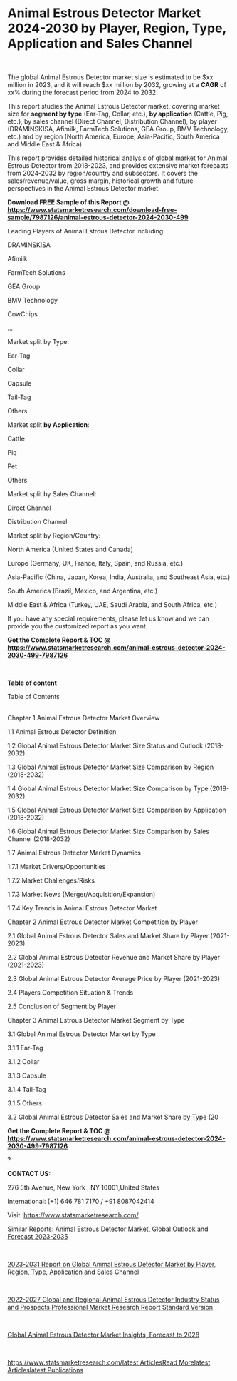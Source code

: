 <h1>Animal Estrous Detector Market 2024-2030 by Player, Region, Type, Application and Sales Channel</h1><br/><p>The global Animal Estrous Detector market size is estimated to be $xx million in 2023, and it will reach $xx million by 2032, growing at a <strong>CAGR</strong> of xx% during the forecast period from 2024 to 2032.</p>
 
 
 
 <p>This report studies the Animal Estrous Detector market, covering market size for <strong>segment by type</strong> (Ear-Tag, Collar, etc.), <strong>by application</strong> (Cattle, Pig, etc.), by sales channel (Direct Channel, Distribution Channel), by player (DRAMINSKISA, Afimilk, FarmTech Solutions, GEA Group, BMV Technology, etc.) and by region (North America, Europe, Asia-Pacific, South America and Middle East & Africa).</p>
 
 
 
 <p>This report provides detailed historical analysis of global market for Animal Estrous Detector from 2018-2023, and provides extensive market forecasts from 2024-2032 by region/country and subsectors. It covers the sales/revenue/value, gross margin, historical growth and future perspectives in the Animal Estrous Detector market.</p>
 
 
 
 <p><strong>Download FREE Sample of this Report @ <a href="https://www.statsmarketresearch.com/download-free-sample/7987126/animal-estrous-detector-2024-2030-499">https://www.statsmarketresearch.com/download-free-sample/7987126/animal-estrous-detector-2024-2030-499</a></strong></p>
 
 
 
 <p>Leading Players of Animal Estrous Detector including:</p>
 
 
 
 <p>DRAMINSKISA</p>
 
 
 
 <p>Afimilk</p>
 
 
 
 <p>FarmTech Solutions</p>
 
 
 
 <p>GEA Group</p>
 
 
 
 <p>BMV Technology</p>
 
 
 
 <p>CowChips</p>
 
 
 
 <p>...</p>
 
 
 
 <p>Market split by Type:</p>
 
 
 
 <p>Ear-Tag</p>
 
 
 
 <p>Collar</p>
 
 
 
 <p>Capsule</p>
 
 
 
 <p>Tail-Tag</p>
 
 
 
 <p>Others</p>
 
 
 
 <p>Market split <strong>by Application</strong>:</p>
 
 
 
 <p>Cattle</p>
 
 
 
 <p>Pig</p>
 
 
 
 <p>Pet</p>
 
 
 
 <p>Others</p>
 
 
 
 <p>Market split by Sales Channel:</p>
 
 
 
 <p>Direct Channel</p>
 
 
 
 <p>Distribution Channel</p>
 
 
 
 <p>Market split by Region/Country:</p>
 
 
 
 <p>North America (United States and Canada)</p>
 
 
 
 <p>Europe (Germany, UK, France, Italy, Spain, and Russia, etc.)</p>
 
 
 
 <p>Asia-Pacific (China, Japan, Korea, India, Australia, and Southeast Asia, etc.)</p>
 
 
 
 <p>South America (Brazil, Mexico, and Argentina, etc.)</p>
 
 
 
 <p>Middle East & Africa (Turkey, UAE, Saudi Arabia, and South Africa, etc.)</p>
 
 
 
 <p>If you have any special requirements, please let us know and we can provide you the customized report as you want.</p>
 
 
 
 <div><b>Get the Complete Report & TOC @ <a href="https://www.statsmarketresearch.com/animal-estrous-detector-2024-2030-499-7987126">https://www.statsmarketresearch.com/animal-estrous-detector-2024-2030-499-7987126</a></b></div>
 
 
 
 <p><br />
 
 <b>Table of content</b></p>
 
 
 
 <p>Table of Contents<br />
 
 <br />
 
 Chapter 1 Animal Estrous Detector Market Overview<br />
 
 1.1 Animal Estrous Detector Definition<br />
 
 1.2 Global Animal Estrous Detector Market Size Status and Outlook (2018-2032)<br />
 
 1.3 Global Animal Estrous Detector Market Size Comparison by Region (2018-2032)<br />
 
 1.4 Global Animal Estrous Detector Market Size Comparison by Type (2018-2032)<br />
 
 1.5 Global Animal Estrous Detector Market Size Comparison by Application (2018-2032)<br />
 
 1.6 Global Animal Estrous Detector Market Size Comparison by Sales Channel (2018-2032)<br />
 
 1.7 Animal Estrous Detector Market Dynamics<br />
 
 1.7.1 Market Drivers/Opportunities<br />
 
 1.7.2 Market Challenges/Risks<br />
 
 1.7.3 Market News (Merger/Acquisition/Expansion)<br />
 
 1.7.4 Key Trends in Animal Estrous Detector Market<br />
 
 Chapter 2 Animal Estrous Detector Market Competition by Player<br />
 
 2.1 Global Animal Estrous Detector Sales and Market Share by Player (2021-2023)<br />
 
 2.2 Global Animal Estrous Detector Revenue and Market Share by Player (2021-2023)<br />
 
 2.3 Global Animal Estrous Detector Average Price by Player (2021-2023)<br />
 
 2.4 Players Competition Situation & Trends<br />
 
 2.5 Conclusion of Segment by Player<br />
 
 Chapter 3 Animal Estrous Detector Market Segment by Type<br />
 
 3.1 Global Animal Estrous Detector Market by Type<br />
 
 3.1.1 Ear-Tag<br />
 
 3.1.2 Collar<br />
 
 3.1.3 Capsule<br />
 
 3.1.4 Tail-Tag<br />
 
 3.1.5 Others<br />
 
 3.2 Global Animal Estrous Detector Sales and Market Share by Type (20</p>
 
 
 
 <div><b>Get the Complete Report & TOC @ <a href="https://www.statsmarketresearch.com/animal-estrous-detector-2024-2030-499-7987126">https://www.statsmarketresearch.com/animal-estrous-detector-2024-2030-499-7987126</a></b></div>
 
 
 
 <p>? </p>
 
 
 
 <p><b>CONTACT US:</b><br />
 
 276 5th Avenue, New York , NY 10001,United States<br />
 
 International: (+1) 646 781 7170 / +91 8087042414<br />
 
 Visit: <a href="https://www.statsmarketresearch.com/">https://www.statsmarketresearch.com/</a><br />
 
 Similar Reports: <a href="https://www.statsmarketresearch.com/animal-estrous-detector-2024-2030-499-7987126">Animal Estrous Detector Market, Global Outlook and Forecast 2023-2035</a><br />
 
 <br />
 
 <a href="https://www.statsmarketresearch.com/animal-estrous-detector-2024-2030-499-7987126">2023-2031 Report on Global Animal Estrous Detector Market by Player, Region, Type, Application and Sales Channel</a><br />
 
 <br />
 
 <a href="https://www.statsmarketresearch.com/animal-estrous-detector-2024-2030-499-7987126">2022-2027 Global and Regional Animal Estrous Detector Industry Status and Prospects Professional Market Research Report Standard Version</a><br />
 
 <br />
 
 <a href="https://www.statsmarketresearch.com/animal-estrous-detector-2024-2030-499-7987126">Global Animal Estrous Detector Market Insights, Forecast to 2028</a><br />
 
 <br />
 
 <a href="https://gyeongbokgung.com">https://www.statsmarketresearch.com/</a><a href="https://hallyeomaritime.com">latest Articles</a><a href="https://jingwansa.com">Read More</a><a href="https://nguoiviet.jp/">latest Articles</a><a href="https://www.intelmarketresearch.com/">latest Publications</a></p>